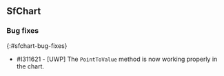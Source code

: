 ## SfChart

### Bug fixes
{:#sfchart-bug-fixes}

* \#I311621 - [UWP] The `PointToValue` method is now working properly in the chart.